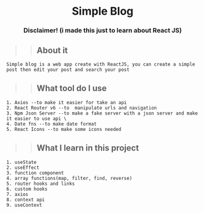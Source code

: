 <h1 align="center">Simple Blog</h1>

<h3 align="center">Disclaimer! (i made this just to learn about React JS)</h2>

>> ## About it 
    Simple blog is a web app create with ReactJS, you can create a simple post then edit your post and search your post 

>> ## What tool do I use 
    1. Axios --to make it easier for take an api 
    2. React Router v6 --to  manipulate urls and navigation 
    3. Npm Json Server --to make a fake server with a json server and make it easier to use api \
    4. Date fns --to make date format 
    5. React Icons --to make some icons needed 

>> ## What I learn in this project 
    1. useState 
    2. useEffect 
    3. function component 
    4. array functions(map, filter, find, reverse) 
    5. router hooks and links 
    6. custom hooks 
    7. axios 
    8. context api 
    9. useContext 